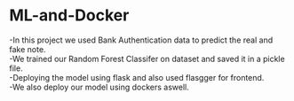 # ML-and-Docker
-In this project we used Bank Authentication data to predict the real and fake note.\
-We trained our Random Forest Classifer on dataset and saved it in a pickle file.\
-Deploying the model using flask and also used flasgger for frontend.\
-We also deploy our model using dockers aswell.
